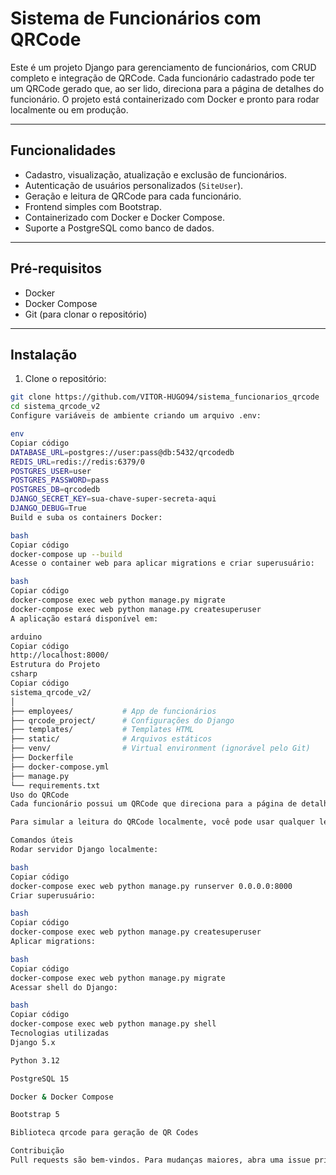 # Sistema de Funcionários com QRCode

Este é um projeto Django para gerenciamento de funcionários, com CRUD completo e integração de QRCode. Cada funcionário cadastrado pode ter um QRCode gerado que, ao ser lido, direciona para a página de detalhes do funcionário. O projeto está containerizado com Docker e pronto para rodar localmente ou em produção.

---

## Funcionalidades

- Cadastro, visualização, atualização e exclusão de funcionários.
- Autenticação de usuários personalizados (`SiteUser`).
- Geração e leitura de QRCode para cada funcionário.
- Frontend simples com Bootstrap.
- Containerizado com Docker e Docker Compose.
- Suporte a PostgreSQL como banco de dados.

---

## Pré-requisitos

- Docker
- Docker Compose
- Git (para clonar o repositório)

---

## Instalação

1. Clone o repositório:

```bash
git clone https://github.com/VITOR-HUGO94/sistema_funcionarios_qrcode
cd sistema_qrcode_v2
Configure variáveis de ambiente criando um arquivo .env:

env
Copiar código
DATABASE_URL=postgres://user:pass@db:5432/qrcodedb
REDIS_URL=redis://redis:6379/0
POSTGRES_USER=user
POSTGRES_PASSWORD=pass
POSTGRES_DB=qrcodedb
DJANGO_SECRET_KEY=sua-chave-super-secreta-aqui
DJANGO_DEBUG=True
Build e suba os containers Docker:

bash
Copiar código
docker-compose up --build
Acesse o container web para aplicar migrations e criar superusuário:

bash
Copiar código
docker-compose exec web python manage.py migrate
docker-compose exec web python manage.py createsuperuser
A aplicação estará disponível em:

arduino
Copiar código
http://localhost:8000/
Estrutura do Projeto
csharp
Copiar código
sistema_qrcode_v2/
│
├── employees/           # App de funcionários
├── qrcode_project/      # Configurações do Django
├── templates/           # Templates HTML
├── static/              # Arquivos estáticos
├── venv/                # Virtual environment (ignorável pelo Git)
├── Dockerfile
├── docker-compose.yml
├── manage.py
└── requirements.txt
Uso do QRCode
Cada funcionário possui um QRCode que direciona para a página de detalhes.

Para simular a leitura do QRCode localmente, você pode usar qualquer leitor de QRCode online ou biblioteca Python (qrcode / opencv).

Comandos úteis
Rodar servidor Django localmente:

bash
Copiar código
docker-compose exec web python manage.py runserver 0.0.0.0:8000
Criar superusuário:

bash
Copiar código
docker-compose exec web python manage.py createsuperuser
Aplicar migrations:

bash
Copiar código
docker-compose exec web python manage.py migrate
Acessar shell do Django:

bash
Copiar código
docker-compose exec web python manage.py shell
Tecnologias utilizadas
Django 5.x

Python 3.12

PostgreSQL 15

Docker & Docker Compose

Bootstrap 5

Biblioteca qrcode para geração de QR Codes

Contribuição
Pull requests são bem-vindos. Para mudanças maiores, abra uma issue primeiro para discutir o que deseja alterar.
